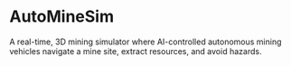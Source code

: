 # AutoMineSim
A real-time, 3D mining simulator where AI-controlled autonomous mining vehicles navigate a mine site, extract resources, and avoid hazards.
